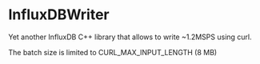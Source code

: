 # InfluxDBWriter
Yet another InfluxDB C++ library that allows to write ~1.2MSPS using curl.

The batch size is limited to CURL_MAX_INPUT_LENGTH (8 MB)
